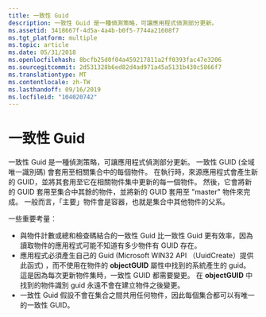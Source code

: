 ```yaml
---
title: 一致性 Guid
description: 一致性 Guid 是一種偵測策略，可讓應用程式偵測部分更新。
ms.assetid: 3418667f-4d5a-4a4b-b0f5-7744a21608f7
ms.tgt_platform: multiple
ms.topic: article
ms.date: 05/31/2018
ms.openlocfilehash: 8bcfb25d0f04a459217811a2ff0393fac47e3206
ms.sourcegitcommit: 2d531328b6ed82d4ad971a45a5131b430c5866f7
ms.translationtype: MT
ms.contentlocale: zh-TW
ms.lasthandoff: 09/16/2019
ms.locfileid: "104020742"
---
```

# <a name="consistency-guids"></a>一致性 Guid

一致性 Guid 是一種偵測策略，可讓應用程式偵測部分更新。 一致性 GUID (全域唯一識別碼) 會套用至相關集合中的每個物件。 在執行時，來源應用程式會產生新的 GUID，並將其套用至它在相關物件集中更新的每一個物件。 然後，它會將新的 GUID 套用至集合中其餘的物件，並將新的 GUID 套用至 "master" 物件來完成。 一般而言，「主要」物件會是容器，也就是集合中其他物件的父系。

一些重要考量︰

-   與物件計數或總和檢查碼結合的一致性 Guid 比一致性 Guid 更有效率，因為讀取物件的應用程式可能不知道有多少物件有 GUID 存在。
-   應用程式必須產生自己的 Guid (Microsoft WIN32 API （UuidCreate）提供此函式) ，而不使用在物件的 **objectGUID** 屬性中找到的系統產生的 guid。 這是因為每次更新物件集時，一致性 GUID 都需要變更。 在 **objectGUID** 中找到的物件識別 guid 永遠不會在建立物件之後變更。
-   一致性 Guid 假設不會在集合之間共用任何物件，因此每個集合都可以有唯一的一致性 GUID。

 

 




